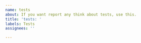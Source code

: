 ```yaml
---
name: tests
about: If you want report any think about tests, use this.
title: 'tests: '
labels: Tests
assignees: ''

---
```



